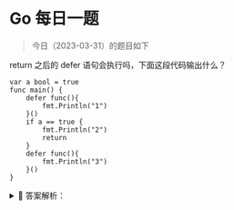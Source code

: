 # Go 每日一题

> 今日（2023-03-31）的题目如下

return 之后的 defer 语句会执行吗，下面这段代码输出什么？

```golang
var a bool = true
func main() {
	defer func(){
		fmt.Println("1")
	}()
	if a == true {
		fmt.Println("2")
		return
	}
	defer func(){
		fmt.Println("3")
	}()
}
```


<details>
<summary style="cursor: pointer">🔑 答案解析：</summary>
<div>

参考答案及解析：

```
2
1
```

defer 关键字后面的函数或者方法想要执行必须先注册，return 之后的 defer 是不能注册的， 也就不能执行后面的函数或方法。

Reference: [https://studygolang.com/topics/9967](https://studygolang.com/topics/9967)

</div>
</details>
 